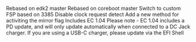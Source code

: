 Rebased on edk2 master
Rebased on coreboot master
Switch to custom FSP based on 3385
Disable clock request detect
Add a new method for activiting the mirror flag
Includes EC 1.04
Please note - EC 1.04 includes a PD update, and will only update automatically when
connected to a DC Jack charger. If you are using a USB-C charger, please update via
the EFI Shell
